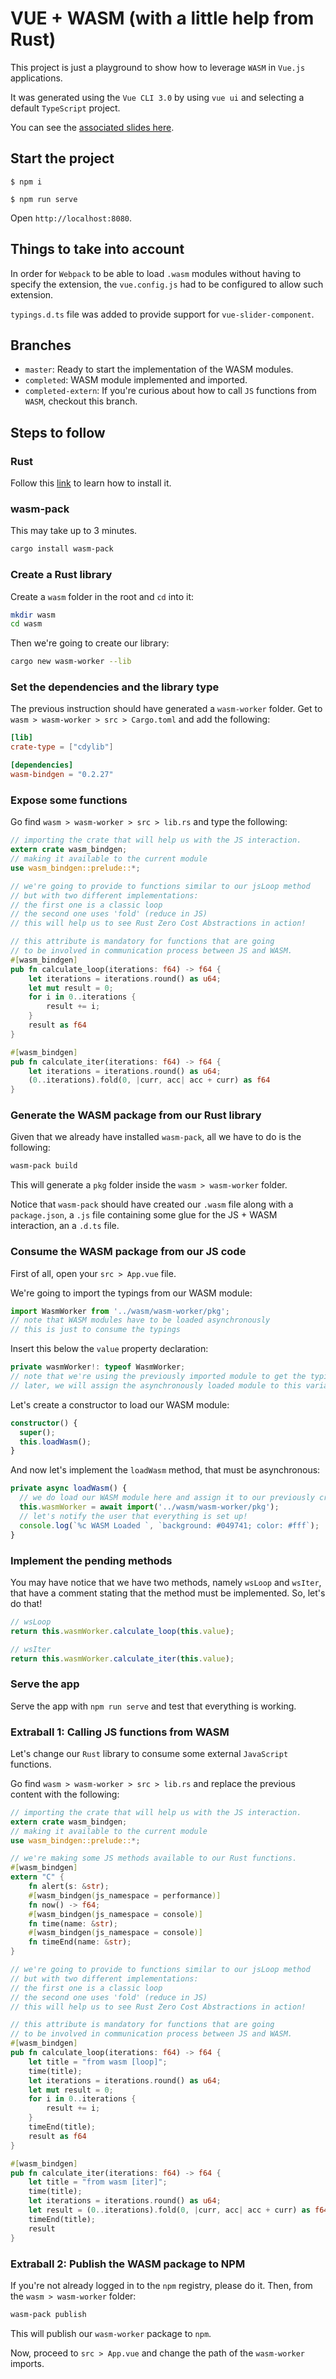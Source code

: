 # VUE + WASM (with a little help from Rust)

This project is just a playground to show how to leverage `WASM` in `Vue.js` applications.

It was generated using the `Vue CLI 3.0` by using `vue ui` and selecting a default `TypeScript` project.

You can see the [associated slides here](https://1drv.ms/p/s!AryBZoXBIJ4uldI9mAvYlDu3yZH3RA).

## Start the project

`$ npm i`

`$ npm run serve`

Open `http://localhost:8080`.

## Things to take into account

In order for `Webpack` to be able to load `.wasm` modules without having to specify the extension, the `vue.config.js` had to be configured to allow such extension.

`typings.d.ts` file was added to provide support for `vue-slider-component`.

## Branches

- `master`: Ready to start the implementation of the WASM modules.
- `completed`: WASM module implemented and imported.
- `completed-extern`: If you're curious about how to call `JS` functions from `WASM`, checkout this branch.

## Steps to follow

### Rust

Follow this [link](https://www.rust-lang.org/es-ES/install.html) to learn how to install it.

### wasm-pack

This may take up to 3 minutes.

```sh
cargo install wasm-pack
```

### Create a Rust library

Create a `wasm` folder in the root and `cd` into it:

```sh
mkdir wasm
cd wasm
```

Then we're going to create our library:

```sh
cargo new wasm-worker --lib
```

### Set the dependencies and the library type

The previous instruction should have generated a `wasm-worker` folder. Get to `wasm > wasm-worker > src > Cargo.toml` and add the following:

```toml
[lib]
crate-type = ["cdylib"]

[dependencies]
wasm-bindgen = "0.2.27"
```

### Expose some functions

Go find `wasm > wasm-worker > src > lib.rs` and type the following:

```rust
// importing the crate that will help us with the JS interaction.
extern crate wasm_bindgen;
// making it available to the current module
use wasm_bindgen::prelude::*;

// we're going to provide to functions similar to our jsLoop method
// but with two different implementations:
// the first one is a classic loop
// the second one uses 'fold' (reduce in JS)
// this will help us to see Rust Zero Cost Abstractions in action!

// this attribute is mandatory for functions that are going
// to be involved in communication process between JS and WASM.
#[wasm_bindgen]
pub fn calculate_loop(iterations: f64) -> f64 {
    let iterations = iterations.round() as u64;
    let mut result = 0;
    for i in 0..iterations {
        result += i;
    }
    result as f64
}

#[wasm_bindgen]
pub fn calculate_iter(iterations: f64) -> f64 {
    let iterations = iterations.round() as u64;
    (0..iterations).fold(0, |curr, acc| acc + curr) as f64
}
```

### Generate the WASM package from our Rust library

Given that we already have installed `wasm-pack`, all we have to do is the following:

```sh
wasm-pack build
```

This will generate a `pkg` folder inside the `wasm > wasm-worker` folder.

Notice that `wasm-pack` should have created our `.wasm` file along with a `package.json`, a `.js` file containing some glue for the JS + WASM interaction, an a `.d.ts` file.

### Consume the WASM package from our JS code

First of all, open your `src > App.vue` file.

We're going to import the typings from our WASM module:

```ts
import WasmWorker from '../wasm/wasm-worker/pkg';
// note that WASM modules have to be loaded asynchronously
// this is just to consume the typings
```

Insert this below the `value` property declaration:

```ts
private wasmWorker!: typeof WasmWorker;
// note that we're using the previously imported module to get the typing
// later, we will assign the asynchronously loaded module to this variable
```

Let's create a constructor to load our WASM module:

```ts
constructor() {
  super();
  this.loadWasm();
}
```

And now let's implement the `loadWasm` method, that must be asynchronous:

```ts
private async loadWasm() {
  // we do load our WASM module here and assign it to our previously created variable
  this.wasmWorker = await import('../wasm/wasm-worker/pkg');
  // let's notify the user that everything is set up!
  console.log(`%c WASM Loaded `, `background: #049741; color: #fff`);
}
```

### Implement the pending methods

You may have notice that we have two methods, namely `wsLoop` and `wsIter`, that have a comment stating that the method must be implemented. So, let's do that!

```ts
// wsLoop
return this.wasmWorker.calculate_loop(this.value);
```

```ts
// wsIter
return this.wasmWorker.calculate_iter(this.value);
```

### Serve the app

Serve the app with `npm run serve` and test that everything is working.

### Extraball 1: Calling JS functions from WASM

Let's change our `Rust` library to consume some external `JavaScript` functions.

Go find `wasm > wasm-worker > src > lib.rs` and replace the previous content with the following:

```rust
// importing the crate that will help us with the JS interaction.
extern crate wasm_bindgen;
// making it available to the current module
use wasm_bindgen::prelude::*;

// we're making some JS methods available to our Rust functions.
#[wasm_bindgen]
extern "C" {
    fn alert(s: &str);
    #[wasm_bindgen(js_namespace = performance)]
    fn now() -> f64;
    #[wasm_bindgen(js_namespace = console)]
    fn time(name: &str);
    #[wasm_bindgen(js_namespace = console)]
    fn timeEnd(name: &str);
}

// we're going to provide to functions similar to our jsLoop method
// but with two different implementations:
// the first one is a classic loop
// the second one uses 'fold' (reduce in JS)
// this will help us to see Rust Zero Cost Abstractions in action!

// this attribute is mandatory for functions that are going
// to be involved in communication process between JS and WASM.
#[wasm_bindgen]
pub fn calculate_loop(iterations: f64) -> f64 {
    let title = "from wasm [loop]";
    time(title);
    let iterations = iterations.round() as u64;
    let mut result = 0;
    for i in 0..iterations {
        result += i;
    }
    timeEnd(title);
    result as f64
}

#[wasm_bindgen]
pub fn calculate_iter(iterations: f64) -> f64 {
    let title = "from wasm [iter]";
    time(title);
    let iterations = iterations.round() as u64;
    let result = (0..iterations).fold(0, |curr, acc| acc + curr) as f64;
    timeEnd(title);
    result
}
```

### Extraball 2: Publish the WASM package to NPM

If you're not already logged in to the `npm` registry, please do it. Then, from the `wasm > wasm-worker` folder:

```sh
wasm-pack publish
```

This will publish our `wasm-worker` package to `npm`.

Now, proceed to `src > App.vue` and change the path of the `wasm-worker` imports.
